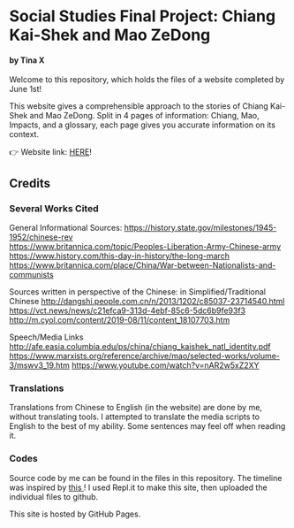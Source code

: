 # Social Studies Final Project: Chiang Kai-Shek and Mao ZeDong
#### by Tina X
Welcome to this repository, which holds the files of a website completed by June 1st!


This website gives a comprehensible approach to the stories of Chiang Kai-Shek and Mao ZeDong. Split in 4 pages of information: Chiang, Mao, Impacts, and a glossary, each page gives you accurate information on its context. 

👉 Website link: <a href="https://tx-ss8hfinal-chiangandmao.vercel.app/" target="_blank"> HERE</a>!


## Credits
### Several Works Cited
General Informational Sources:
https://history.state.gov/milestones/1945-1952/chinese-rev  <br>
https://www.britannica.com/topic/Peoples-Liberation-Army-Chinese-army<br>
https://www.history.com/this-day-in-history/the-long-march <br>
https://www.britannica.com/place/China/War-between-Nationalists-and-communists <br>

Sources written in perspective of the Chinese: in Simplified/Traditional Chinese
http://dangshi.people.com.cn/n/2013/1202/c85037-23714540.html  <br>
https://vct.news/news/c21efca9-313d-4ebf-85c6-5dc6b9fe93f3 <br>
http://m.cyol.com/content/2019-08/11/content_18107703.htm <br>

Speech/Media Links
http://afe.easia.columbia.edu/ps/china/chiang_kaishek_natl_identity.pdf <br>
https://www.marxists.org/reference/archive/mao/selected-works/volume-3/mswv3_19.htm https://www.youtube.com/watch?v=nAR2w5xZ2XY <br>

### Translations
Translations from Chinese to English (in the website) are done by me, without translating tools. I attempted to translate the media scripts to English to the best of my ability. Some sentences may feel off when reading it.

### Codes
Source code by me can be found in the files in this repository. 
The timeline was inspired by <a href="https://codepen.io/jen-huang/pen/LENZGX"> this </a>!
I used Repl.it to make this site, then uploaded the individual files to github. 

This site is hosted by GitHub Pages.
